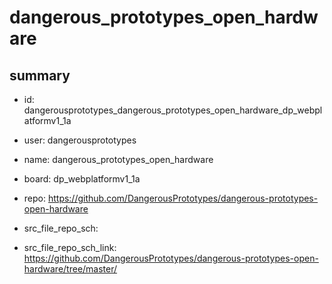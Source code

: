# dangerous_prototypes_open_hardware
 
## summary 
* id: dangerousprototypes_dangerous_prototypes_open_hardware_dp_webplatformv1_1a
* user: dangerousprototypes
* name: dangerous_prototypes_open_hardware
* board: dp_webplatformv1_1a
* repo: https://github.com/DangerousPrototypes/dangerous-prototypes-open-hardware



* src_file_repo_sch: 
* src_file_repo_sch_link: https://github.com/DangerousPrototypes/dangerous-prototypes-open-hardware/tree/master/






